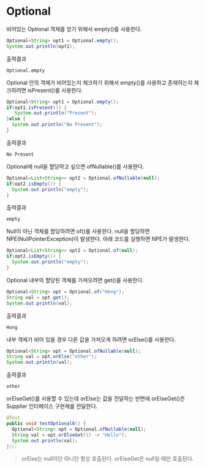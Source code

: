 # Optional

비어있는 Optional 객체를 얻기 위해서 empty()를 사용한다.

```java
Optional<String> opt1 = Optional.empty();
System.out.println(opt1);
```

출력결과

```
Optional.empty
```

Optional 안의 객체가 비어있는지 체크하기 위해서 empty()를 사용하고 존재하는지 체크하려면 isPresent()를 사용한다.

```java
Optional<String> opt1 = Optional.empty();
if(opt1.isPresent()) {
   System.out.println("Present");
}else {
  System.out.println("No Present");
}
```

출력결과

```
No Present
```

Optional에 null을 할당하고 싶으면 ofNullable()를 사용한다.

```java
Optional<List<String>> opt2 = Optional.ofNullable(null);
if(opt2.isEmpty()) {
  System.out.println("empty");
}
```

출력결과

```
empty
```

Null이 아닌 객체를 할당하려면 of()를 사용한다. null을 할당하면 NPE(NullPointerException)이 발생한다. 아래 코드를 실행하면 NPE가 발생한다.

```java
Optional<List<String>> opt2 = Optional.of(null);
if(opt2.isEmpty()) {
  System.out.println("empty");
}
```

Optional 내부의 할당된 객체를 가져오려면 get()를 사용한다.

```java
Optional<String> opt = Optional.of("Hong");
String val = opt.get();
System.out.println(val);
```

출력결과

```
Hong
```

내부 객체가 비어 있을 경우 다른 값을 가져오게 하려면 orElse()를 사용한다.

```java
Optional<String> opt = Optional.ofNullable(null);
String val = opt.orElse("other");
System.out.println(val);
```

출력결과

```
other
```

orElseGet()를 사용할 수 있는데 orElse는 값을 전달하는 반면에 orElseGet()은 Supplier 인터페이스 구현체를 전달한다.

```java
@Test 
public void testOptional6() { 
  Optional<String> opt = Optional.ofNullable(null);
  String val = opt.orElseGet(() -> "Hello");
  System.out.println(val);
}//:
```

> orElse는 null이던 아니던 항상 호출된다. orElseGet은 null일 때만 호출된다.
